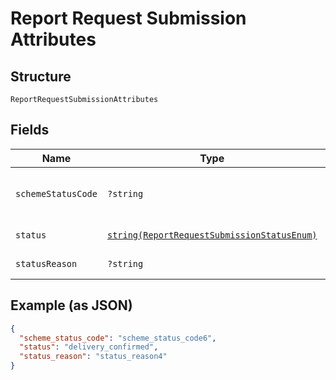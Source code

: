 
# Report Request Submission Attributes

## Structure

`ReportRequestSubmissionAttributes`

## Fields

| Name | Type | Tags | Description | Getter | Setter |
|  --- | --- | --- | --- | --- | --- |
| `schemeStatusCode` | `?string` | Optional | - | getSchemeStatusCode(): ?string | setSchemeStatusCode(?string schemeStatusCode): void |
| `status` | [`string(ReportRequestSubmissionStatusEnum)`](../../doc/models/report-request-submission-status-enum.md) | Required | - | getStatus(): string | setStatus(string status): void |
| `statusReason` | `?string` | Optional | - | getStatusReason(): ?string | setStatusReason(?string statusReason): void |

## Example (as JSON)

```json
{
  "scheme_status_code": "scheme_status_code6",
  "status": "delivery_confirmed",
  "status_reason": "status_reason4"
}
```

